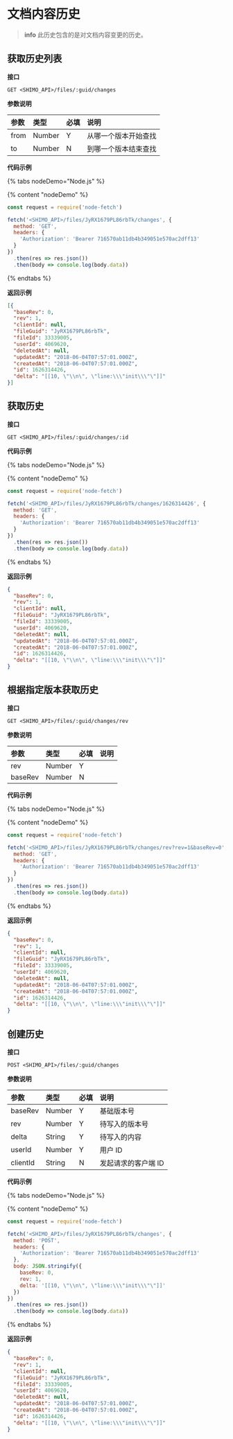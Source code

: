 # 文档内容历史

> **info**
> 此历史包含的是对文档内容变更的历史。

## 获取历史列表

**接口**

`GET <SHIMO_API>/files/:guid/changes`

**参数说明**

| 参数      | 类型   | 必填 | 说明 |
| :------- | :----- | :-- | :-- |
| from | Number | Y   | 从哪一个版本开始查找 |
| to | Number | N   | 到哪一个版本结束查找 |

**代码示例**

{% tabs nodeDemo="Node.js" %}

{% content "nodeDemo" %}

```js
const request = require('node-fetch')

fetch('<SHIMO_API>/files/JyRX1679PL86rbTk/changes', {
  method: 'GET',
  headers: {
    'Authorization': 'Bearer 716570ab11db4b349051e570ac2dff13'
  }
})
  .then(res => res.json())
  .then(body => console.log(body.data))
```

{% endtabs %}

**返回示例**

```json
[{
  "baseRev": 0,
  "rev": 1,
  "clientId": null,
  "fileGuid": "JyRX1679PL86rbTk",
  "fileId": 33339005,
  "userId": 4069620,
  "deletedAt": null,
  "updatedAt": "2018-06-04T07:57:01.000Z",
  "createdAt": "2018-06-04T07:57:01.000Z",
  "id": 1626314426,
  "delta": "[[10, \"\\n\", \"line:\\\"init\\\"\"]]"
}]
```

## 获取历史

**接口**

`GET <SHIMO_API>/files/:guid/changes/:id`

**代码示例**

{% tabs nodeDemo="Node.js" %}

{% content "nodeDemo" %}

```js
const request = require('node-fetch')

fetch('<SHIMO_API>/files/JyRX1679PL86rbTk/changes/1626314426', {
  method: 'GET',
  headers: {
    'Authorization': 'Bearer 716570ab11db4b349051e570ac2dff13'
  }
})
  .then(res => res.json())
  .then(body => console.log(body.data))
```

{% endtabs %}

**返回示例**

```json
{
  "baseRev": 0,
  "rev": 1,
  "clientId": null,
  "fileGuid": "JyRX1679PL86rbTk",
  "fileId": 33339005,
  "userId": 4069620,
  "deletedAt": null,
  "updatedAt": "2018-06-04T07:57:01.000Z",
  "createdAt": "2018-06-04T07:57:01.000Z",
  "id": 1626314426,
  "delta": "[[10, \"\\n\", \"line:\\\"init\\\"\"]]"
}
```

## 根据指定版本获取历史

**接口**

`GET <SHIMO_API>/files/:guid/changes/rev`

**参数说明**

| 参数      | 类型   | 必填 | 说明 |
| :------- | :----- | :-- | :-- |
| rev | Number | Y   | |
| baseRev | Number | N   | |

**代码示例**

{% tabs nodeDemo="Node.js" %}

{% content "nodeDemo" %}

```js
const request = require('node-fetch')

fetch('<SHIMO_API>/files/JyRX1679PL86rbTk/changes/rev?rev=1&baseRev=0', {
  method: 'GET',
  headers: {
    'Authorization': 'Bearer 716570ab11db4b349051e570ac2dff13'
  }
})
  .then(res => res.json())
  .then(body => console.log(body.data))
```

{% endtabs %}

**返回示例**

```json
{
  "baseRev": 0,
  "rev": 1,
  "clientId": null,
  "fileGuid": "JyRX1679PL86rbTk",
  "fileId": 33339005,
  "userId": 4069620,
  "deletedAt": null,
  "updatedAt": "2018-06-04T07:57:01.000Z",
  "createdAt": "2018-06-04T07:57:01.000Z",
  "id": 1626314426,
  "delta": "[[10, \"\\n\", \"line:\\\"init\\\"\"]]"
}
```

## 创建历史

**接口**

`POST <SHIMO_API>/files/:guid/changes`

**参数说明**

| 参数      | 类型   | 必填 | 说明 |
| :------- | :----- | :-- | :-- |
| baseRev | Number | Y   | 基础版本号 |
| rev | Number | Y   | 待写入的版本号 |
| delta | String | Y   | 待写入的内容 |
| userId | Number | Y   | 用户 ID |
| clientId | String | N   | 发起请求的客户端 ID |

**代码示例**

{% tabs nodeDemo="Node.js" %}

{% content "nodeDemo" %}

```js
const request = require('node-fetch')

fetch('<SHIMO_API>/files/JyRX1679PL86rbTk/changes', {
  method: 'POST',
  headers: {
    'Authorization': 'Bearer 716570ab11db4b349051e570ac2dff13'
  },
  body: JSON.stringify({
    baseRev: 0,
    rev: 1,
    delta: '[[10, \"\\n\", \"line:\\\"init\\\"\"]]'
  })
})
  .then(res => res.json())
  .then(body => console.log(body.data))
```

{% endtabs %}

**返回示例**

```json
{
  "baseRev": 0,
  "rev": 1,
  "clientId": null,
  "fileGuid": "JyRX1679PL86rbTk",
  "fileId": 33339005,
  "userId": 4069620,
  "deletedAt": null,
  "updatedAt": "2018-06-04T07:57:01.000Z",
  "createdAt": "2018-06-04T07:57:01.000Z",
  "id": 1626314426,
  "delta": "[[10, \"\\n\", \"line:\\\"init\\\"\"]]"
}
```
